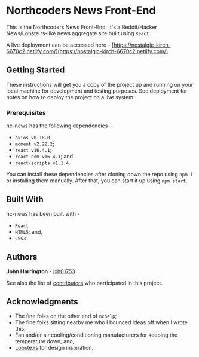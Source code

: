 # Northcoders News Front-End

This is the Northcoders News Front-End. It's a Reddit/Hacker News/Lobste.rs-like news aggregate site built using `React`.

A live deployment can be accessed here - [https://nostalgic-kirch-6670c2.netlify.com/](https://nostalgic-kirch-6670c2.netlify.com/)

## Getting Started

These instructions will get you a copy of the project up and running on your local machine for development and testing purposes. See deployment for notes on how to deploy the project on a live system.

### Prerequisites

nc-news has the following dependencies - 

- `axios v0.18.0`
- `moment v2.22.2`;
- `react v16.4.1`;
- `react-dom v16.4.1`; and
- `react-scripts v1.1.4`.

You can install these dependencies after cloning down the repo using `npm i` or installing them manually. After that, you can start it up using `npm start`.

## Built With

nc-news has been built with -

- `React`
- `HTML5`; and,
- `CSS3`

## Authors

**John Harrington** - [jxh01753](https://github.com/jxh01753)

See also the list of [contributors](https://github.com/your/project/contributors) who participated in this project.

## Acknowledgments

- The fine folks on the other end of `nchelp`;
- The fine folks sitting nearby me who I bounced ideas off when I wrote this;
- Fan and/or air cooling/conditioning manufacturers for keeping the temperature down; and,
- [Lobste.rs](https://www.lobste.rs) for design inspiration.
